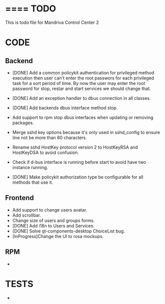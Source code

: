 ====
TODO
====

This is todo file for Mandriva Control Center 2

CODE
====

Backend
-------

 * [DONE] Add a common policykit authentication for privileged method execution
   then user can't enter the root passwors for each privileged task for
   a sort period of time. By now the user may enter the root password for
   stop, restar and start services we should change that.

 * [DONE] Add an exception handler to dbus connection in all classes.

 * [DONE] Add backends dbus interface method stop.

 * Add support to rpm stop dbus interfaces when updating or removing packages.

 * Merge sshd key options because it's only used in sshd_config to ensure
   line not be more than 80 characters.

 * Rename sshd HostKey protocol version 2 to HostKeyRSA and HostKeyDSA to avoid
   confusion.

 * Check if d-bus interface is running before start to avoid have two instance
   running.

 * [DONE] Make policykit authorization type be configurable for all methods that use it.

Frontend
--------

 * Add support to change users avatar.
 * Add scrollbar.
 * Change size of users and groups forms.
 * [DONE] Add i18n to Users and Services.
 * [DONE] Solve qt-components-desktop ChoiceList bug.
 * [InProgress]Change the UI to rosa mockups.

RPM
---

 *

TESTS
=====

 *
